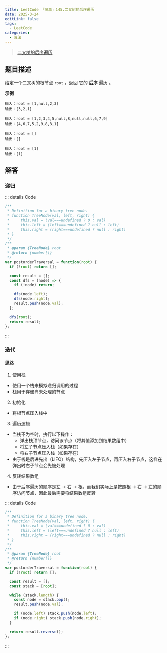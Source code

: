 ```yaml
---
title: LeetCode 「简单」145.二叉树的后序遍历
date: 2025-3-24
editLink: false
tags:
  - LeetCode
categories:
  - 算法
---
```


> [二叉树的后序遍历](https://leetcode.cn/problems/binary-tree-postorder-traversal/description/)

## 题目描述

给定一个二叉树的根节点 `root` ，返回 它的 **后序** 遍历 。

**示例**

```
输入：root = [1,null,2,3]
输出：[3,2,1]

输入：root = [1,2,3,4,5,null,8,null,null,6,7,9]
输出：[4,6,7,5,2,9,8,3,1]

输入：root = []
输出：[]

输入：root = [1]
输出：[1]
```

## 解答

### 递归

::: details Code
```js
/**
 * Definition for a binary tree node.
 * function TreeNode(val, left, right) {
 *     this.val = (val===undefined ? 0 : val)
 *     this.left = (left===undefined ? null : left)
 *     this.right = (right===undefined ? null : right)
 * }
 */
/**
 * @param {TreeNode} root
 * @return {number[]}
 */
var postorderTraversal = function(root) {
  if (!root) return [];

  const result = [];
  const dfs = (node) => {
    if (!node) return;

    dfs(node.left);
    dfs(node.right);
    result.push(node.val);
  };

  dfs(root);
  return result;
};
```
:::

### 迭代

#### 思路

1. 使用栈
  - 使用一个栈来模拟递归调用的过程
  - 栈用于存储尚未处理的节点
2. 初始化
  - 将根节点压入栈中
3. 遍历逻辑
  - 当栈不为空时，执行以下操作：
    - 弹出栈顶节点，访问该节点（将其值添加到结果数组中）
    - 将左子节点压入栈（如果存在）
    - 将右子节点压入栈（如果存在）
  - 由于栈是后进先出（LIFO）结构，先压入左子节点，再压入右子节点，这样在弹出时右子节点会先被处理
4. 反转结果数组
  - 由于后序遍历的顺序是左 -> 右 -> 根，而我们实际上是按照根 -> 右 -> 左的顺序访问节点，因此最后需要将结果数组反转

::: details Code
```js
/**
 * Definition for a binary tree node.
 * function TreeNode(val, left, right) {
 *     this.val = (val===undefined ? 0 : val)
 *     this.left = (left===undefined ? null : left)
 *     this.right = (right===undefined ? null : right)
 * }
 */
/**
 * @param {TreeNode} root
 * @return {number[]}
 */
var postorderTraversal = function(root) {
  if (!root) return [];

  const result = [];
  const stack = [root];

  while (stack.length) {
    const node = stack.pop();
    result.push(node.val);

    if (node.left) stack.push(node.left);
    if (node.right) stack.push(node.right);
  }

  return result.reverse();
};
```
:::
